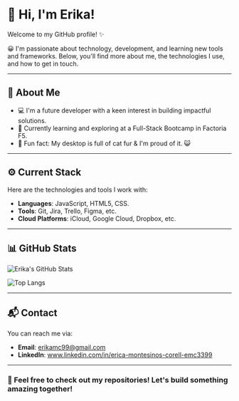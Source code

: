 # 👋 Hi, I'm Erika!

Welcome to my GitHub profile! ✨
<!-- ![Typing Animation]() -->

😀 I'm passionate about technology, development, and learning new tools and frameworks. 
Below, you'll find more about me, the technologies I use, and how to get in touch. 

---

## 📌 About Me
- 💻 I'm a future developer with a keen interest in building impactful solutions.
- 🌱 Currently learning and exploring at a Full-Stack Bootcamp in Factoria F5.
- 🌟 Fun fact: My desktop is full of cat fur & I'm proud of it. 😺

---

## ⚙️ Current Stack
Here are the technologies and tools I work with:

- **Languages**: JavaScript, HTML5, CSS.
- **Tools**: Git, Jira, Trello, Figma, etc.
- **Cloud Platforms**: iCloud, Google Cloud, Dropbox, etc.

---

## 📊 GitHub Stats
![Erika's GitHub Stats](https://github-readme-stats.vercel.app/api?username=erikamc99&show_icons=true&theme=radical)

![Top Langs](https://github-readme-stats.vercel.app/api/top-langs/?username=erikamc99&layout=compact&theme=radical)

---

## 📬 Contact
You can reach me via:

- **Email**: [erikamc99@gmail.com](mailto:erikamc99@gmail.com)
- **LinkedIn**: www.linkedin.com/in/erica-montesinos-corell-emc3399

---

### 🚀 Feel free to check out my repositories! Let's build something amazing together!
